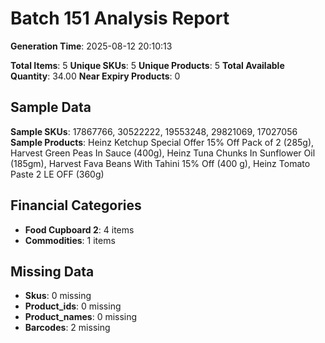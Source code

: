 # Batch 151 Analysis Report

**Generation Time**: 2025-08-12 20:10:13

**Total Items**: 5
**Unique SKUs**: 5
**Unique Products**: 5
**Total Available Quantity**: 34.00
**Near Expiry Products**: 0

## Sample Data
**Sample SKUs**: 17867766, 30522222, 19553248, 29821069, 17027056
**Sample Products**: Heinz Ketchup Special Offer 15% Off Pack of 2 (285g), Harvest Green Peas In Sauce (400g), Heinz Tuna Chunks In Sunflower Oil (185gm), Harvest Fava Beans With Tahini 15% Off (400 g), Heinz Tomato Paste 2 LE OFF (360g)

## Financial Categories
- **Food Cupboard 2**: 4 items
- **Commodities**: 1 items

## Missing Data
- **Skus**: 0 missing
- **Product_ids**: 0 missing
- **Product_names**: 0 missing
- **Barcodes**: 2 missing
